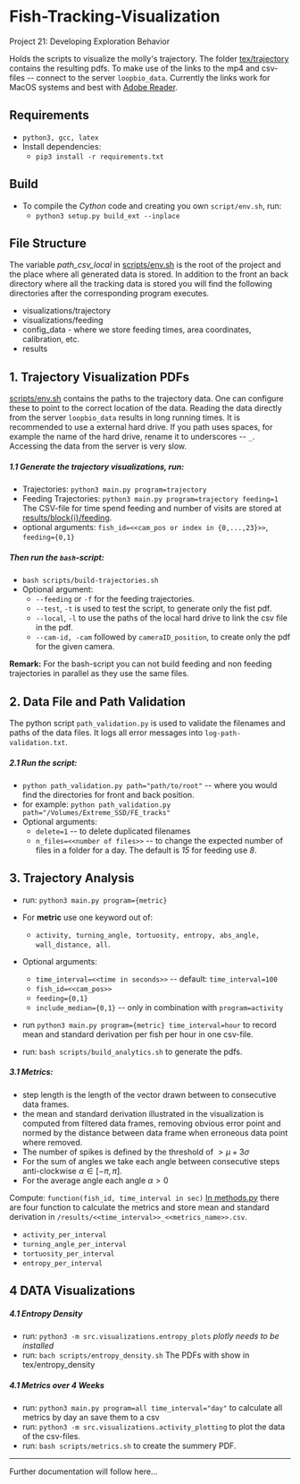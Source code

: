 # Fish-Tracking-Visualization

Project 21: Developing Exploration Behavior

Holds the scripts to visualize the molly's trajectory. The folder
[tex/trajectory](tex/trajectory) contains the resulting pdfs. To make
use of the links to the mp4 and csv-files -- connect to the server
`loopbio_data`. Currently the links work for MacOS systems and best with
[Adobe Reader](https://get.adobe.com/de/reader/).

## Requirements

-   `python3, gcc, latex`
-   Install dependencies:
    -   `pip3 install -r requirements.txt`

## Build

-   To compile the *Cython* code and creating you own `script/env.sh`,
    run:
    -   `python3 setup.py build_ext --inplace`

## File Structure
The variable *path_csv_local* in [scripts/env.sh](scripts/env.sh) is the root of the project and the place where all generated data is stored. 
In addition to the front an back directory where all the tracking data is stored you will find the following directories after the corresponding program executes.
- visualizations/trajectory
- visualizations/feeding
- config_data - where we store feeding times, area coordinates, calibration, etc.
- results 

## 1. Trajectory Visualization PDFs

[scripts/env.sh](scripts/env.sh) contains the paths to the trajectory
data. One can configure these to point to the correct location of the
data. Reading the data directly from the server `loopbio_data` results
in long running times. It is recommended to use a external hard drive.
If you path uses spaces, for example the name of the hard drive, rename
it to underscores -- `_`.\
Accessing the data from the server is very slow.

##### 1.1 Generate the trajectory visualizations, *run*:

-   Trajectories: `python3 main.py program=trajectory`
-   Feeding Trajectories: `python3 main.py program=trajectory feeding=1`
        The CSV-file for time spend feeding and number of visits are stored at [results/block{i}/feeding](results/block1/feeding/).
-   optional arguments: `fish_id=<<cam_pos or index in {0,...,23}>>`,
    `feeding={0,1}`

##### Then run the `bash`-script:

-   `bash scripts/build-trajectories.sh`
-   Optional argument:
    -   `--feeding` or `-f` for the feeding trajectories.
    -   `--test`, `-t` is used to test the script, to generate only the
        fist pdf.
    -   `--local`, `-l` to use the paths of the local hard drive to link
        the csv file in the pdf.
    -   `--cam-id, -cam` followed by `cameraID_position`, to create only
        the pdf for the given camera.

**Remark:** For the bash-script you can not build feeding and non
feeding trajectories in parallel as they use the same files.

## 2. Data File and Path Validation

The python script `path_validation.py` is used to validate the filenames
and paths of the data files. It logs all error messages into
`log-path-validation.txt`.

##### 2.1 Run the script:

-   `python path_validation.py path="path/to/root"` -- where you would
    find the directories for front and back position.
-   for example:
    `python path_validation.py path="/Volumes/Extreme_SSD/FE_tracks"`
-   Optional arguments:
    -   `delete=1` -- to delete duplicated filenames
    -   `n_files=<<number of files>>` -- to change the expected number
        of files in a folder for a day. The default is *15* for feeding
        use *8*.

## 3. Trajectory Analysis

-   run: `python3 main.py program={metric}`

-   For **metric** use one keyword out of:

    -   `activity, turning_angle, tortuosity, entropy, abs_angle, wall_distance, all`.

-   Optional arguments:

    -   `time_interval=<<time in seconds>>` -- default:
        `time_interval=100`
    -   `fish_id=<<cam_pos>>`
    -   `feeding={0,1}`
    -   `include_median={0,1}` -- only in combination with
        `program=activity`

-   run `python3 main.py program={metric} time_interval=hour` to record
    mean and standard derivation per fish per hour in one csv-file.

-   run: `bash scripts/build_analytics.sh` to generate the pdfs.

##### 3.1 Metrics:

-   step length is the length of the vector drawn between to consecutive
    data frames.
-   the mean and standard derivation illustrated in the visualization is
    computed from filtered data frames, removing obvious error point and
    normed by the distance between data frame when erroneous data point
    where removed.
-   The number of spikes is defined by the threshold of
    $` > \mu + 3 \sigma`$
-   For the sum of angles we take each angle between consecutive steps
    anti-clockwise $`\alpha \in [-\pi, \pi]`$.
-   For the average angle each angle $`\alpha > 0`$

Compute: `function(fish_id, time_interval in sec)` [In
methods.py](src/metrics.py) there are four function to calculate the
metrics and store mean and standard derivation in
`/results/<<time_interval>>_<<metrics_name>>.csv`.

-   `activity_per_interval`
-   `turning_angle_per_interval`
-   `tortuosity_per_interval`
-   `entropy_per_interval`

## 4 DATA Visualizations

##### 4.1 Entropy Density

-   run: `python3 -m src.visualizations.entropy_plots` *plotly needs to
    be installed*
-   run: `bach scripts/entropy_density.sh` The PDFs with show in
    tex/entropy_density

##### 4.1 Metrics over 4 Weeks

-   run: `python3 main.py program=all time_interval="day"` to calculate
    all metrics by day an save them to a csv
-   run: `python3 -m src.visualizations.activity_plotting` to plot the data of the
    csv-files.
-   run: `bash scripts/metrics.sh` to create the summery PDF.

------------------------------------------------------------------------

Further documentation will follow here...
